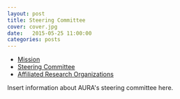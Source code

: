```yaml
---
layout: post
title: Steering Committee
cover: cover.jpg
date:   2015-05-25 11:00:00
categories: posts
---
```


- [Mission](/mission/)
- [Steering Committee](/steering_committee/)
- [Affiliated Research Organizations](/research_organizations)

Insert information about AURA's steering committee here.
